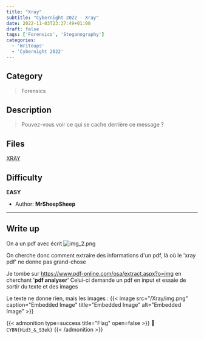 ```yaml
---
title: "Xray"
subtitle: "Cybernight 2022 - Xray"
date: 2022-11-03T23:37:49+01:00
draft: false
tags: ['Forensics', 'Steganography']
categories:
  - 'Writeups'
  - 'Cybernight 2022'
---
```


## Category

> Forensics

## Description

> Pouvez-vous voir ce qui se cache derrière ce message ?

## Files

[XRAY](/Xray/XRAY-1.pdf)

## Difficulty

**EASY**

- Author: **MrSheepSheep**
---

## Write up

On a un pdf avec écrit ![img_2.png](/Xray/img_2.png)

On cherche donc comment extraire des informations d'un pdf, là où le 'xray pdf' ne donne pas grand-chose

Je tombe sur https://www.pdf-online.com/osa/extract.aspx?o=img en cherchant '**pdf analyser**'
Celui-ci demande un pdf en input et essaie de sortir du texte et des images

Le texte ne donne rien, mais les images :
{{< image src="/Xray/img.png" caption="Embedded Image" title="Embedded Image" alt="Embedded Image" >}}


{{< admonition type=success title="Flag" open=false >}}
:triangular_flag_on_post: `CYBN{Hid3_&_S3ek}`
{{< /admonition >}}
